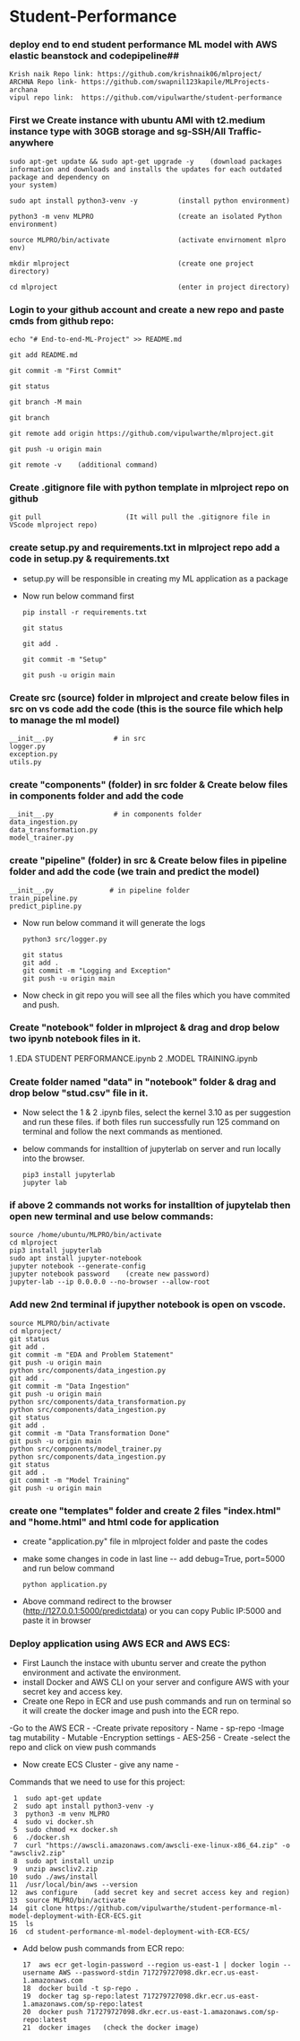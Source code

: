 # Student-Performance
### deploy end to end student performance ML model with AWS elastic beanstock and codepipeline##

    Krish naik Repo link: https://github.com/krishnaik06/mlproject/
    ARCHNA Repo link- https://github.com/swapnil123kapile/MLProjects-archana
    vipul repo link:  https://github.com/vipulwarthe/student-performance

### First we Create instance with ubuntu AMI with t2.medium instance type with 30GB storage and sg-SSH/All Traffic-anywhere 

    sudo apt-get update && sudo apt-get upgrade -y    (download packages information and downloads and installs the updates for each outdated package and dependency on 
    your system)
       
    sudo apt install python3-venv -y          (install python environment)

    python3 -m venv MLPRO                     (create an isolated Python environment)

    source MLPRO/bin/activate                 (activate envirnoment mlpro env)

    mkdir mlproject                           (create one project directory)

    cd mlproject                              (enter in project directory)

### Login to your github account and create a new repo and paste cmds from github repo:

    echo "# End-to-end-ML-Project" >> README.md

    git add README.md

    git commit -m "First Commit"

    git status

    git branch -M main

    git branch

    git remote add origin https://github.com/vipulwarthe/mlproject.git

    git push -u origin main

    git remote -v    (additional command)

### Create .gitignore file with python template in mlproject repo on github

    git pull                     (It will pull the .gitignore file in VScode mlproject repo)

### create setup.py and requirements.txt in mlproject repo add a code in setup.py & requirements.txt

* setup.py will be responsible in creating my ML application as a package
* Now run below command first

      pip install -r requirements.txt 

      git status

      git add .

      git commit -m "Setup"

      git push -u origin main

### Create src (source) folder in mlproject and create below files in src on vs code add the code (this is the source file which help to manage the ml model)

    __init__.py               # in src
    logger.py
    exception.py
    utils.py

### create "components" (folder) in src folder & Create below files in components folder and add the code 

    __init__.py               # in components folder
    data_ingestion.py
    data_transformation.py
    model_trainer.py

### create "pipeline" (folder) in src & Create below files in pipeline folder and add the code (we train and predict the model)

    __init__.py              # in pipeline folder
    train_pipeline.py
    predict_pipline.py

* Now run below command it will generate the logs

      python3 src/logger.py              

      git status
      git add .
      git commit -m "Logging and Exception"
      git push -u origin main

* Now check in git repo you will see all the files which you have commited and push.

### Create "notebook" folder in mlproject & drag and drop below two ipynb notebook files in it.

1 .EDA STUDENT PERFORMANCE.ipynb
2 .MODEL TRAINING.ipynb

### Create folder named "data" in "notebook" folder & drag and drop below "stud.csv" file in it.

* Now select the 1 & 2 .ipynb files, select the kernel 3.10 as per suggestion and run these files. if both files run successfully run 125 command on terminal and follow the next commands as mentioned.

* below commands for installtion of jupyterlab on server and run locally into the browser.
  
      pip3 install jupyterlab
      jupyter lab

### if above 2 commands not works for installtion of jupytelab then open new terminal and use below commands:

    source /home/ubuntu/MLPRO/bin/activate
    cd mlproject
    pip3 install jupyterlab
    sudo apt install jupyter-notebook
    jupyter notebook --generate-config
    jupyter notebook password    (create new password)
    jupyter-lab --ip 0.0.0.0 --no-browser --allow-root  

### Add new 2nd terminal if jupyther notebook is open on vscode.

    source MLPRO/bin/activate
    cd mlproject/ 
    git status
    git add .
    git commit -m "EDA and Problem Statement"
    git push -u origin main
    python src/components/data_ingestion.py
    git add .
    git commit -m "Data Ingestion"
    git push -u origin main
    python src/components/data_transformation.py
    python src/components/data_ingestion.py
    git status
    git add .
    git commit -m "Data Transformation Done"
    git push -u origin main
    python src/components/model_trainer.py 
    python src/components/data_ingestion.py
    git status
    git add .
    git commit -m "Model Training"
    git push -u origin main

### create one "templates" folder and create 2 files "index.html" and "home.html" and html code for application

* create "application.py" file in mlproject folder and paste the codes
       
* make some changes in code in last line -- add debug=True, port=5000 and run below command

      python application.py

* Above command redirect to the browser  (http://127.0.0.1:5000/predictdata)  or you can copy Public IP:5000 and paste it in browser

### Deploy application using AWS ECR and AWS ECS:

* First Launch the instace with ubuntu server and create the python environment and activate the environment.
* install Docker and AWS CLI on your server and configure AWS with your secret key and access key.
* Create one Repo in ECR and use push commands and run on terminal so it will create the docker image and push into the ECR repo.

-Go to the AWS ECR - 
-Create private repository - Name - sp-repo 
-Image tag mutability - Mutable 
-Encryption settings - AES-256 - Create
-select the repo and click on view push commands 

* Now create ECS Cluster - give any name - 


Commands that we need to use for this project:

     1  sudo apt-get update
     2  sudo apt install python3-venv -y
     3  python3 -m venv MLPRO 
     4  sudo vi docker.sh
     5  sudo chmod +x docker.sh
     6  ./docker.sh 
     7  curl "https://awscli.amazonaws.com/awscli-exe-linux-x86_64.zip" -o "awscliv2.zip"
     8  sudo apt install unzip
     9  unzip awscliv2.zip
    10  sudo ./aws/install
    11  /usr/local/bin/aws --version
    12  aws configure    (add secret key and secret access key and region)
    13  source MLPRO/bin/activate
    14  git clone https://github.com/vipulwarthe/student-performance-ml-model-deployment-with-ECR-ECS.git
    15  ls
    16  cd student-performance-ml-model-deployment-with-ECR-ECS/
  
  * Add below push commands from ECR repo:
    
        17  aws ecr get-login-password --region us-east-1 | docker login --username AWS --password-stdin 717279727098.dkr.ecr.us-east-1.amazonaws.com
        18  docker build -t sp-repo .
        19  docker tag sp-repo:latest 717279727098.dkr.ecr.us-east-1.amazonaws.com/sp-repo:latest
        20  docker push 717279727098.dkr.ecr.us-east-1.amazonaws.com/sp-repo:latest
        21  docker images   (check the docker image)












